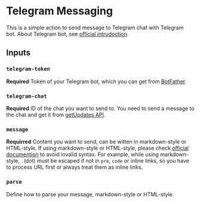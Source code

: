 # Telegram Messaging

This is a simple action to send message to Telegram chat with Telegram bot.
About Telegram bot, see [official intrudoction](https://core.telegram.org/bots).

## Inputs

### `telegram-token`

**Required** Token of your Telegram bot, which you can get from [BotFather](https://core.telegram.org/bots#6-botfather).

### `telegram-chat`

**Required** ID of the chat you want to send to. You need to send a message to the chat and get it from [getUpdates API](https://core.telegram.org/bots/api#getupdates).

### `message`

**Requirred** Content you want to send, can be witten in markdown-style or HTML-style.
If using markdown-style or HTML-style, please check [official documention](https://core.telegram.org/bots/api#formatting-options) to avoid invalid syntax.
For example, while using markdown-style, `.`(dot) must be escaped if not in `pre`, `code` or inline links, so you have to process URL first or always treat them as inline links.

### `parse`

Define how to parse your message, markdown-style or HTML-style.